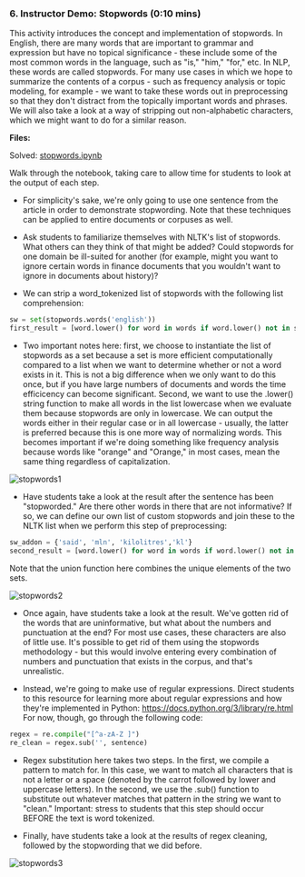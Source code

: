 ### 6. Instructor Demo: Stopwords (0:10 mins)

This activity introduces the concept and implementation of stopwords. In English, there are many words that are important to grammar and expression but have no topical significance - these include some of the most common words in the language, such as "is," "him," "for," etc. In NLP, these words are called stopwords. For many use cases in which we hope to summarize the contents of a corpus - such as frequency analysis or topic modeling, for example - we want to take these words out in preprocessing so that they don't distract from the topically important words and phrases. We will also take a look at a way of stripping out non-alphabetic characters, which we might want to do for a similar reason. 

**Files:**

Solved: [stopwords.ipynb](C:\Users\Mike\Documents\fintech\FinTech-Lesson-Plans\01-Lesson-Plans\13-NLP\1\Activities\03-Ins_Stopwords\Solved\stopwords.ipynb)

Walk through the notebook, taking care to allow time for students to look at the output of each step. 

* For simplicity's sake, we're only going to use one sentence from the article in order to demonstrate stopwording. Note that these techniques can be applied to entire documents or corpuses as well. 

* Ask students to familiarize themselves with NLTK's list of stopwords. What others can they think of that might be added? Could stopwords for one domain be ill-suited for another (for example, might you want to ignore certain words in finance documents that you wouldn't want to ignore in documents about history)?

* We can strip a word_tokenized list of stopwords with the following list comprehension:

```python
sw = set(stopwords.words('english'))
first_result = [word.lower() for word in words if word.lower() not in sw]
```

* Two important notes here: first, we choose to instantiate the list of stopwords as a set because a set is more efficient computationally compared to a list when we want to determine whether or not a word exists in it. This is not a big difference when we only want to do this once, but if you have large numbers of documents and words the time efficicency can become significant. Second, we want to use the .lower() string function to make all words in the list lowercase when we evaluate them because stopwords are only in lowercase. We can output the words either in their regular case or in all lowercase - usually, the latter is preferred because this is one more way of normalizing words. This becomes important if we're doing something like frequency analysis because words like "orange" and "Orange," in most cases, mean the same thing regardless of capitalization. 

![stopwords1](Images/stopwords1.PNG)

* Have students take a look at the result after the sentence has been "stopworded." Are there other words in there that are not informative? If so, we can define our own list of custom stopwords and join these to the NLTK list when we perform this step of preprocessing:

```python
sw_addon = {'said', 'mln', 'kilolitres','kl'}
second_result = [word.lower() for word in words if word.lower() not in sw.union(sw_addon)]
```

Note that the union function here combines the unique elements of the two sets. 

![stopwords2](Images/stopwords2.PNG)

* Once again, have students take a look at the result. We've gotten rid of the words that are uninformative, but what about the numbers and punctuation at the end? For most use cases, these characters are also of little use. It's possible to get rid of them using the stopwords methodology - but this would involve entering every combination of numbers and punctuation that exists in the corpus, and that's unrealistic. 

* Instead, we're going to make use of regular expressions. Direct students to this resource for learning more about regular expressions and how they're implemented in Python: https://docs.python.org/3/library/re.html For now, though, go through the following code:

```python
regex = re.compile("[^a-zA-Z ]")
re_clean = regex.sub('', sentence)
```

* Regex substitution here takes two steps. In the first, we compile a pattern to match for. In this case, we want to match all characters that is not a letter or a space (denoted by the carrot followed by lower and uppercase letters). In the second, we use the .sub() function to substitute out whatever matches that pattern in the string we want to "clean." Important: stress to students that this step should occur BEFORE the text is word tokenized. 

* Finally, have students take a look at the results of regex cleaning, followed by the stopwording that we did before. 

![stopwords3](Images/stopwords3.PNG)
